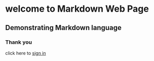 # welcome to Markdown Web Page
## Demonstrating Markdown language
### Thank you
click here to [sign in ](login.html)
